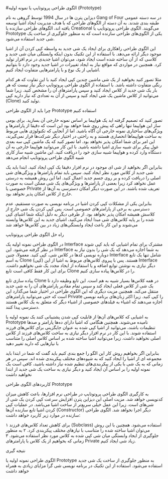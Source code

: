 #الگوی طراحی پروتوتایپ یا نمونه اولیه (Prototype)

دیزاین پترن ها در سال 1994 توسط گروهی به نام Gang of Four در سه دسته عمومی طبقه بندی شدند. به آن دسته از الگوهای طراحی که با هدف مدیریت ایجاد اشیا توسعه یافته اند، الگوهای طراحی سازنده یا Creational می‌گویند. الگوی طراحی پروتوتایپ یا Prototype یکی از الگوی‌های طراحی سازنده است که به منظور جلوگیری از ساخت یک شی جدید استفاده می‌شود.


این الگوی طراحی راهکاری برای ایجاد یک شی جدید به واسطه کپی کردن آن از اشیا موجود دیگر ارائه می‌دهد. با استفاده از این تکنیک بدون اینکه وابستگی میان شی جدید و کلاسی که از آن ساخته شده است ایجاد شود، می‌توان اشیا جدیدی در نرم افزار تولید کرد. همچنین در مواردی که مواقع نیاز به ایجاد تغییرات در اشیا جدید وجود دارد تا بتوانیم اشیایی از یک نوع و با پارامترهایی متفاوت ایجاد کنیم.

مثلا تصور کنید بخواهید از یک شی ماشین چندین کپی ایجاد کنید با این تفاوت که هر کدام رنگی متفاوت داشته باشد. با استفاده از الگوی طراحی پروتوتایپ دیگر نیاز نیست که هر بار یک شی جدید از کلاس ایجاد کنید و سپس پارامترهای آن را مشخص کنید. زیرا شما می‌توانید از کلاس ماشین یک شی ایجاد کنید و سپس از آن به تعدادی که نیاز دارید کپی (Clone) تولید کنید.


چرا باید از الگوی طراحی Prototype استفاده کنیم

تصور کنید که تصمیم گرفته اید یک هواپیما بر اساس نمونه خارجی آن بسازید. برای بومی ساز این هواپیما تنها راهی که پیش روی شما خواهد بود این است که دقیقا از پارامترها و ویژگی‌های ساختاری نمونه خارجی آن آگاه باشید. اما از آنجایی که تکنولوژی هایی مربوط به ساخت هواپیماها انحصاری هستند و به راحتی در اختیار دیگر شرکت‌ها قرار نمی‌گیرند، این امر برای شما امکان پذیر نخواهد بود. اما تصور کنید که یک ماشین کپی سه بعدی غول پیکر برای شبیه سازی اشیا داشته باشید. با این کار می‌توانید هواپیما خارجی به آن دستگاه وارد کرده و هواپیما شبیه سازی خود را دریافت کنید. این ماشین شبیه ساز کاری شبیه الگوی طراحی پروتوتایپ انجام می‌دهد


بنابراین اگر بخواهید از شی ای موجود در نرم افزار دقیقا یک کپی ایجاد کنید. ابتدا باید یک شی جدید از کلاس مورد نظر ایجاد کنید. سپس باید تمام پارامترها و ویژگی‌های شی اصلی را دریافت کرده و بر روی جسم جدید اعمال کنید. اما این روش همیشه به درستی عمل نخواهد کرد زیرا بعضی از پارامترها و ویژگی‌های یک شی ممکن است به صورت خصوصی یا Private تعریف شده باشند. در این صورت دیگر امکان دسترسی به آن‌ها از خارج از کلاس امکان پذیر نخواهد بود.

بنابراین یکی از مشکلات کپی کردن اشیا در برنامه نویسی به صورت مستقیم، عدم دسترسی به برخی از پارامترهای خصوصی است. پس کپی کردن یک شی خارج از کلاسش همیشه امکان پذیر نخواهد بود. از طرفی دیگر به دلیل اینکه شما اشیای کپی شده را بر پایه کلاس‌های شی مبدا ایجاد می‌کنید، اشیای جدید به این کلاس‌ها وابسته می‌شوند و این کار باعث ایجاد وابستگی‌های زیاد در بین کلاس‌ها خواهد شد






راه حل الگوی طراحی پروتوتایپ

در الگوی طراحی نمونه اولیه یک Interface مشترک برای تمام اشیایی که باید کپی شوند در نظر گرفته می‌شود. این Interface به شما اجازه می‌دهد که یک شی را بدون نیاز به دوباره نویسی کدها در کلاس شی، کپی کنید. معمولا، چنین Interface شامل تنها یک تابع به اسم Clone (کپی) هستند. پس با پیروی کلاس‌های مربوط به اشیا از این Interface دیگر نیازی به نوشتن توابع اضافه و یا استفاده از ایجاد مجدد یک شی نخواهیم داشت. برای این کار فقط کافی است تابع Clone را در کلاس‌ها پیاده سازی کنیم.

پیاده سازی تابع Clone در همه کلاس‌ها بسیار شبیه به هم است. این تابع وظیفه دارد تا یک شی از کلاس فعلی ایجاد کند و سپس تمام مقادیر پارامترهای آن را به شی جدید منتقل می‌کند. همچنین مزیت دیگری که این الگوی طراحی در اختیار شما می‌گذارد این است که حتی می‌توانید پارامترهای Private را کپی کنید. زیرا اکثر زبان‌های برنامه نویسی اجازه می‌دهند که اشیاء به فیلدهای خصوصی از اشیاء دیگر که متعلق به یک کلاس هستند دسترسی پیدا کنند.

به اشیایی که کلاس‌های آن‌ها از قابلیت کپی شدن پشتیبانی کنند یک نمونه اولیه یا Prototype نامیده می‌شوند. همچنین هنگامی که اشیا دارای ده‌ها پارامتر و صدها تنظیمات باشند، می‌توانید از اشیا کپی شده به عنوان جایگزینی برای کلاس‌های فرزند استفاده شوند. با این کار در نرم افزار دیگر نیازی به ساخت کلاس‌های فرزند از کلاس اصلی نخواهید داشت. زیرا می‌توانید اشیا ساخته شده بر اساس کلاس اصلی را متناسب با نیازهایی که دارید تغییر دهید



بنابراین اگر بخواهیم روش کار این الگو را جمع بندی کنیم باید گفت که شما در ابتدا باید مجموعه ای از اشیا را ایجاد کنید که به شیوه‌های مختلف پیکربندی شده اند. سپس در هر زمانی که به یک شی با یکی از پیکربندی‌های تنظیم شده نیاز داشته باشید، کافی است یک نمونه اولیه را بر اساس آن ایجاد کنید و دیگر نیازی به ساخت یک شی جدید از ابتدا نخواهید داشت



کاربردهای الگوی طراحی Prototype



به کارگیری الگوی طراحی پروتوتایپ در طراحی نرم افزارها، باعث کاهش میزان کدنویسی خواهد شد. مزیت اصلی این دیزاین پترن افزایش سرعت کپی کردن یک شی از شی‌های است. زیرا این عمل خیلی سریع‌تر از ساخت اشیا می‌باشد. در عملیات کپی کردن اشیا تابع سازنده آن‌ها (Constructor) دیگر اجرا نخواهد شد. الگوی طراحی سازنده در موارد زیر کاربرد خواهد داشت:

   ۱ برای کاهش تعداد کلاس‌های فرزند (Subclass) استفاده می‌شود. همچنین با این روش می‌توان اشیا ساخته شده را متناسب با نیازهای مختلف پیکربندی کرد.
  ۲  به منظور جلوگیری از ایجاد وابستگی میان شی کپی شده به کلاس مورد نظر استفاده می‌شود.
   ۳ زمانی که بخواهیم از یک کلاس با پارامترهای Private زیاد شی ایجاد کنیم.
   
   
   نتیجه گیری

الگوی طراحی نمونه اولیه یا Prototype به منظور جلوگیری از ساخت یک شی جدید استفاده می‌شود. استفاده از این تکنیک در برنامه نویسی شی گرا مزایای زیادی به همراه خواهد داشت










